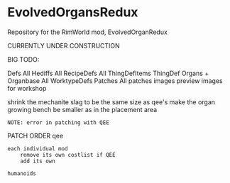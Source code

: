 # EvolvedOrgansRedux
Repository for the RimWorld mod, EvolvedOrganRedux

CURRENTLY UNDER CONSTRUCTION


BIG TODO:

Defs
    All Hediffs
    All RecipeDefs
    All ThingDefItems
    ThingDef Organs + Organbase
    All WorktypeDefs
Patches
    All patches
images
    preview images for workshop






shrink the mechanite slag to be the same size as qee's
make the organ growing bench be smaller
    as in the placement area

    NOTE: error in patching with QEE


PATCH ORDER
    qee

    each individual mod
        remove its own costlist if QEE
        add its own

    humanoids